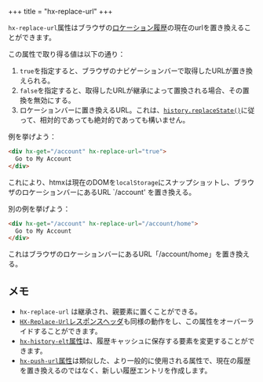 +++
title = "hx-replace-url"
+++

`hx-replace-url`属性はブラウザの[ロケーション履歴](https://developer.mozilla.org/en-US/docs/Web/API/History_API)の現在のurlを置き換えることができます。

この属性で取り得る値は以下の通り：

1. `true`を指定すると、ブラウザのナビゲーションバーで取得したURLが置き換えられる。
2. `false`を指定すると、取得したURLが継承によって置換される場合、その置換を無効にする。
3. ロケーションバーに置き換えるURL。これは、[`history.replaceState()`](https://developer.mozilla.org/en-US/docs/Web/API/History/replaceState)に従って、相対的であっても絶対的であっても構いません。

例を挙げよう：

```html
<div hx-get="/account" hx-replace-url="true">
  Go to My Account
</div>
```

これにより、htmxは現在のDOMを`localStorage`にスナップショットし、ブラウザのロケーションバーにあるURL `/account' を置き換える。

別の例を挙げよう：

```html
<div hx-get="/account" hx-replace-url="/account/home">
  Go to My Account
</div>
```

これはブラウザのロケーションバーにあるURL「/account/home」を置き換える。

## メモ

* `hx-replace-url` は継承され、親要素に置くことができる。
* [`HX-Replace-Url`レスポンスヘッダ](@/headers/hx-replace-url.md)も同様の動作をし、この属性をオーバーライドすることができます。
* [`hx-history-elt`属性](@/attributes/hx-history-elt.md)は、履歴キャッシュに保存する要素を変更することができます。
* [`hx-push-url`属性](@/attributes/hx-push-url.md)は類似した、より一般的に使用される属性で、現在の履歴を置き換えるのではなく、新しい履歴エントリを作成します。
